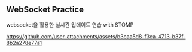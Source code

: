 ## WebSocket Practice

websocket을 활용한 실시간 업데이트 연습 with STOMP

https://github.com/user-attachments/assets/b3caa5d8-f3ca-4713-b37f-8b2a278e77a1

